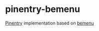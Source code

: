 # pinentry-bemenu

[Pinentry](https://www.gnupg.org/related_software/pinentry/index.en.html)
implementation based on [bemenu](https://github.com/Cloudef/bemenu)
